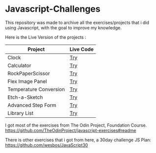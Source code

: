 # Javascript-Challenges
This repository was made to archive all the exercises/projects that i did using Javascript, with the goal to improve my knowledge.

Here is the Live Version of the projects : 

| Project               | Live Code     |
| -------------         | ------------- |  
| Clock                 | [Try](https://codepen.io/lucasnegri/pen/MWVpGmP)      | 
| Calculator            | [Try](https://codepen.io/lucasnegri/pen/eYMvrJP)      | 
| RockPaperScissor      | [Try](https://codepen.io/lucasnegri/pen/yLKMjVq)      | 
| Flex Image Panel      | [Try](https://codepen.io/lucasnegri/pen/wvmJjpp)      | 
| Temperature Conversion| [Try](https://codepen.io/lucasnegri/pen/ExEWLEY)      | 
| Etch-a-Sketch         | [Try](https://codepen.io/lucasnegri/pen/KKoNXNz)      | 
| Advanced Step Form    | [Try](https://codepen.io/lucasnegri/pen/OJvZqEM)      |
| Library List          | [Try](https://codepen.io/lucasnegri/pen/OJZgdzY)      | 


I got most of the exercises from The Odin Project, Foundation Course.
https://github.com/TheOdinProject/javascript-exercises#readme

There is other exercises that i got from here, a 30day challenge JS Plan:
https://github.com/wesbos/JavaScript30
